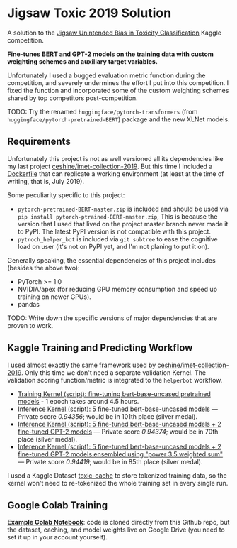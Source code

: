 # Jigsaw Toxic 2019 Solution

A solution to the [Jigsaw Unintended Bias in Toxicity Classification](https://www.kaggle.com/c/jigsaw-unintended-bias-in-toxicity-classification) Kaggle competition.

**Fine-tunes BERT and GPT-2 models on the training data with custom weighting schemes and auxiliary target variables.**

Unfortunately I used a bugged evaluation metric function during the competition, and severely undermines the effort I put into this competition. I fixed the function and incorporated some of the custom weighting schemes shared by top competitors post-competition.

TODO: Try the renamed `huggingface/pytorch-transformers` (from `huggingface/pytorch-pretrained-BERT`) package and the new XLNet models.

## Requirements

Unfortunately this project is not as well versioned all its dependencies like my last project [ceshine/imet-collection-2019](https://github.com/ceshine/imet-collection-2019/tree/master). But this time I included a [Dockerfile](Dockerfile) that can replicate a working environment (at least at the time of writing, that is, July 2019).

Some peculiarity specific to this project:

* `pytorch-pretrained-BERT-master.zip` is included and should be used via `pip install pytorch-ptrained-BERT-master.zip`, This is because the version that I used that lived on the project master branch never made it to PyPI. The latest PyPI version is not compatible with this project.
* `pytroch_helper_bot` is included via `git subtree` to ease the cognitive load on user (it's not on PyPI yet, and I'm not planing to put it on).

Generally speaking, the essential dependencies of this project includes (besides the above two):

* PyTorch >= 1.0
* NVIDIA/apex (for reducing GPU memory consumption and speed up training on newer GPUs).
* pandas

TODO: Write down the specific versions of major dependencies that are proven to work.

## Kaggle Training and Predicting Workflow

I used almost exactly the same framework used by [ceshine/imet-collection-2019](https://github.com/ceshine/imet-collection-2019/tree/master). Only this time we don't need a separate validation Kernel. The validation scoring function/metric is integrated to the `helperbot` workflow.

* [Training Kernel (script): fine-tuning bert-base-uncased pretrained models](https://www.kaggle.com/ceshine/bert-finetuning-public?scriptVersionId=17512842) - 1 epoch takes around 4.5 hours.
* [Inference Kernel (script): 5 fine-tuned bert-base-uncased models](https://www.kaggle.com/ceshine/toxic-2019-simple-ensemble-public/output?scriptVersionId=17553663) — Private score *0.94356*; would be in 101th place (silver medal).
* [Inference Kernel (script): 5 fine-tuned bert-base-uncased models + 2 fine-tuned GPT-2 models](https://www.kaggle.com/ceshine/toxic-2019-simple-ensemble-public?scriptVersionId=17588727) — Private score *0.94374*; would be in 70th place (silver medal).
* [Inference Kernel (script): 5 fine-tuned bert-base-uncased models + 2 fine-tuned GPT-2 models ensembled using "power 3.5 weighted sum"](https://www.kaggle.com/ceshine/toxic-2019-simple-ensemble-public?scriptVersionId=18261117) — Private score *0.94419*; would be in 85th place (silver medal).

I used a Kaggle Dataset [toxic-cache](https://www.kaggle.com/ceshine/toxic-cache) to store tokenized training data, so the kernel won't need to re-tokenized the whole training set in every single run.

## Google Colab Training

**[Example Colab Notebook](https://colab.research.google.com/drive/1g0enYROgp7K6bOVSy9jmsPUg29ZVhGXs)**: code is cloned directly from this Github repo, but the dataset, caching, and model weights live on Google Drive (you need to set it up in your account yourself).
